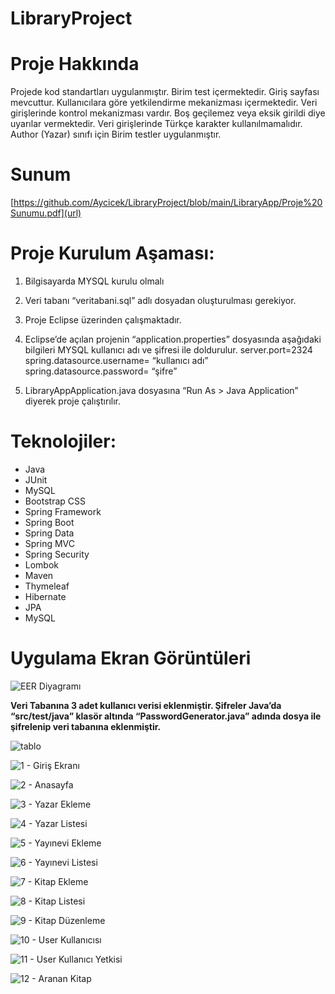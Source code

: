 # LibraryProject

# Proje Hakkında
Projede kod standartları uygulanmıştır. Birim test içermektedir. Giriş sayfası mevcuttur. Kullanıcılara göre yetkilendirme mekanizması içermektedir. Veri girişlerinde kontrol mekanizması vardır. Boş geçilemez veya eksik girildi diye uyarılar vermektedir. Veri girişlerinde Türkçe karakter kullanılmamalıdır. Author (Yazar) sınıfı için Birim testler uygulanmıştır.

# Sunum

[https://github.com/Aycicek/LibraryProject/blob/main/LibraryApp/Proje%20Sunumu.pdf](url)


# Proje Kurulum Aşaması:
1.	Bilgisayarda MYSQL kurulu olmalı
2.	Veri tabanı “veritabani.sql” adlı dosyadan oluşturulması gerekiyor.
3.	Proje Eclipse üzerinden çalışmaktadır.
4.	Eclipse’de açılan projenin “application.properties” dosyasında aşağıdaki bilgileri MYSQL kullanıcı adı ve şifresi ile doldurulur.
      server.port=2324
      spring.datasource.username= “kullanıcı adı”
      spring.datasource.password= “şifre”
     
5.	LibraryAppApplication.java dosyasına “Run As > Java Application” diyerek proje çalıştırılır.




# Teknolojiler:

- Java
- JUnit
- MySQL
- Bootstrap CSS
- Spring Framework
- Spring Boot
- Spring Data
- Spring MVC
- Spring Security
- Lombok
- Maven
- Thymeleaf
- Hibernate
- JPA
- MySQL


# Uygulama Ekran Görüntüleri

![EER Diyagramı](https://user-images.githubusercontent.com/36698903/117201356-3b650100-adf5-11eb-8f97-fedd320266bb.png)


**Veri Tabanına 3 adet kullanıcı verisi eklenmiştir. Şifreler Java’da “src/test/java” klasör altında “PasswordGenerator.java” adında dosya ile şifrelenip veri tabanına eklenmiştir.**

![tablo](https://user-images.githubusercontent.com/36698903/117201710-a1518880-adf5-11eb-96a9-46ed36a277ea.png)


![1 - Giriş Ekranı](https://user-images.githubusercontent.com/36698903/117201208-0e185300-adf5-11eb-80e1-e971b1ccd439.png)


![2 - Anasayfa](https://user-images.githubusercontent.com/36698903/117201220-13759d80-adf5-11eb-8594-658de120647d.png)


![3 - Yazar Ekleme](https://user-images.githubusercontent.com/36698903/117202699-cb577a80-adf6-11eb-89b8-5c56731c1b00.png)


![4 - Yazar Listesi](https://user-images.githubusercontent.com/36698903/117202760-df9b7780-adf6-11eb-8cbb-0bcf5f9dc361.png)


![5 - Yayınevi Ekleme](https://user-images.githubusercontent.com/36698903/117202796-eb873980-adf6-11eb-856e-a94187e13977.png)


![6 - Yayınevi Listesi](https://user-images.githubusercontent.com/36698903/117202953-22f5e600-adf7-11eb-9302-620c481835c4.png)


![7 - Kitap Ekleme](https://user-images.githubusercontent.com/36698903/117202977-27ba9a00-adf7-11eb-9f57-b6d9aec4eaab.png)


![8 - Kitap Listesi](https://user-images.githubusercontent.com/36698903/117202980-2a1cf400-adf7-11eb-9104-85c16e5576fd.png)


![9 - Kitap Düzenleme](https://user-images.githubusercontent.com/36698903/117202989-2be6b780-adf7-11eb-9799-172c3adbd058.png)


![10 - User Kullanıcısı](https://user-images.githubusercontent.com/36698903/117202994-2db07b00-adf7-11eb-8baf-0c76000aa35a.png)


![11 - User Kullanıcı Yetkisi](https://user-images.githubusercontent.com/36698903/117203000-2f7a3e80-adf7-11eb-82c8-de71f60623b3.png)


![12 - Aranan Kitap](https://user-images.githubusercontent.com/36698903/117203006-31440200-adf7-11eb-8923-72b0d25afc79.png)





